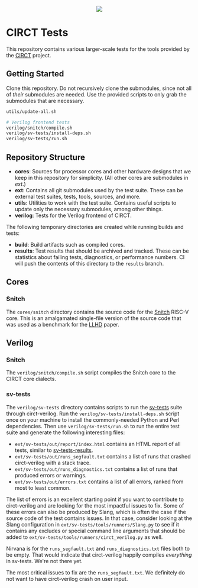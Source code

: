 <p align="center"><img src="https://github.com/llvm/circt/blob/main/docs/includes/img/circt-logo.svg" /></p>

# CIRCT Tests

This repository contains various larger-scale tests for the tools provided by the [CIRCT](https://github.com/llvm/circt) project.

## Getting Started

Clone this repository.
Do not recursively clone the submodules, since not all of _their_ submodules are needed.
Use the provided scripts to only grab the submodules that are necessary.

```bash
utils/update-all.sh

# Verilog frontend tests
verilog/snitch/compile.sh
verilog/sv-tests/install-deps.sh
verilog/sv-tests/run.sh
```

## Repository Structure

- **cores**: Sources for processor cores and other hardware designs that we keep in this repository for simplicity.
  (All other cores are submodules in _ext_.)
- **ext**: Contains all git submodules used by the test suite.
  These can be external test suites, tests, tools, sources, and more.
- **utils**: Utilities to work with the test suite.
  Contains useful scripts to update only the necessary submodules, among other things.
- **verilog**: Tests for the Verilog frontend of CIRCT.

The following temporary directories are created while running builds and tests:

- **build**: Build artifacts such as compiled cores.
- **results**: Test results that should be archived and tracked.
  These can be statistics about failing tests, diagnostics, or performance numbers.
  CI will push the contents of this directory to the `results` branch.

## Cores

### Snitch

The `cores/snitch` directory contains the source code for the [Snitch] RISC-V core.
This is an amalgamated single-file version of the source code that was used as a benchmark for the [LLHD] paper.

[LLHD]: https://arxiv.org/pdf/2004.03494
[Snitch]: https://github.com/pulp-platform/snitch_cluster

## Verilog

### Snitch

The `verilog/snitch/compile.sh` script compiles the Snitch core to the CIRCT core dialects.

### sv-tests

The `verilog/sv-tests` directory contains scripts to run the [sv-tests] suite through circt-verilog.
Run the `verilog/sv-tests/install-deps.sh` script once on your machine to install the commonly-needed Python and Perl dependencies.
Then use `verilog/sv-tests/run.sh` to run the entire test suite and generate the following interesting files:

- `ext/sv-tests/out/report/index.html` contains an HTML report of all tests, similar to [sv-tests-results].
- `ext/sv-tests/out/runs_segfault.txt` contains a list of runs that crashed circt-verilog with a stack trace.
- `ext/sv-tests/out/runs_diagnostics.txt` contains a list of runs that produced errors or warnings.
- `ext/sv-tests/out/errors.txt` contains a list of all errors, ranked from most to least common.

The list of errors is an excellent starting point if you want to contribute to circt-verilog and are looking for the most impactful issues to fix.
Some of these errors can also be produced by Slang, which is often the case if the source code of the test contains issues.
In that case, consider looking at the Slang configuration in `ext/sv-tests/tools/runners/Slang.py` to see if it contains any excludes or special command line arguments that should be added to `ext/sv-tests/tools/runners/circt_verilog.py` as well.

Nirvana is for the `runs_segfault.txt` and `runs_diagnostics.txt` files both to be empty.
That would indicate that circt-verilog happily compiles _everything_ in sv-tests.
We're not there yet.

The most critical issues to fix are the `runs_segfault.txt`.
We definitely do not want to have circt-verilog crash on user input.

[sv-tests]: https://github.com/chipsalliance/sv-tests
[sv-tests-results]: https://chipsalliance.github.io/sv-tests-results/
